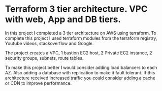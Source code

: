# Terraform 3 tier architecture. VPC with web, App and DB tiers.

In this project I completed a 3 tier architecture on AWS using terraform. To complete this project I used terraform modules from the terraform registry, Youtube videos, stackoverflow and Google.

The project creates a VPC, 1 bastion EC2 host, 2 Private EC2 instance, 2 security groups, subnets, route tables.

To make this project better I would consider adding load balancers to each AZ. Also adding a database with replication to make it fault tolerant. If this architecture received increased traffic you could consider adding a cache or CDN to improve performance.
